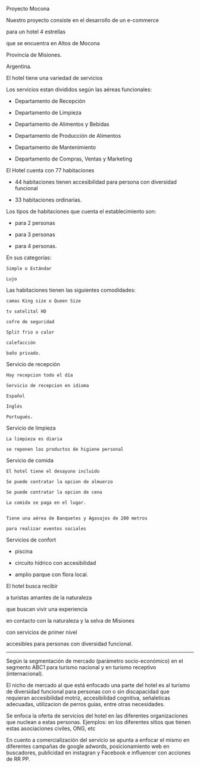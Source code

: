 Proyecto Mocona

Nuestro proyecto consiste en el desarrollo de un e-commerce 

para un hotel 4 estrellas 

que se encuentra en Altos de Mocona

Provincia de Misiones. 

Argentina.


El hotel tiene una variedad de servicios 

Los servicios estan divididos según las aéreas funcionales:

- Departamento de Recepción

- Departamento de Limpieza 

- Departamento de Alimentos y Bebidas

- Departamento de Producción de Alimentos

- Departamento de Mantenimiento

- Departamento de Compras, Ventas y Marketing


El Hotel cuenta con 77 habitaciones

- 44 habitaciones tienen accesibilidad para persona con diversidad funcional

- 33 habitaciones ordinarias. 



Los tipos de habitaciones que cuenta el establecimiento son:
  -  para 2 personas 

  -  para 3 personas 

  -  para 4 personas. 


En sus categorías: 

    Simple o Estándar 

    Lujo 


Las habitaciones tienen las siguientes comodidades: 

    camas King size o Queen Size 

    tv satelital HD

    cofre de seguridad 

    Split frio o calor

    calefacción  

    baño privado. 


Servicio de recepción 

    Hay recepcion todo el día

    Servicio de recepcion en idioma 

    Español

    Inglés 

    Portugués.



Servicio de limpieza

    La limpieza es diaria 

    se reponen los productos de higiene personal 



Servicio de comida 

    El hotel tiene el desayuno incluido

    Se puede contratar la opcion de almuerzo

    Se puede contratar la opcion de cena 

    La comida se paga en el lugar. 


    Tiene una aérea de Banquetes y Agasajos de 200 metros 

    para realizar eventos sociales



Servicios de confort   

-    piscina 

-    circuito hídrico con accesibilidad 

-    amplio parque con flora local.


El hotel busca recibir 

a turistas amantes de la naturaleza 

que buscan vivir una experiencia 

en contacto con la naturaleza y la selva de Misiones 

con servicios de primer nivel 

accesibles para personas con diversidad funcional.


-------------------------------------------

Según la segmentación de mercado (parámetro socio-económico) en el segmento ABC1 para turismo nacional y en turismo receptivo (internacional). 

El nicho de mercado al que está enfocado una parte del hotel es al turismo de diversidad funcional para personas con o sin discapacidad que requieran accesibilidad motriz, accesibilidad cognitiva, señaleticas adecuadas, utilizacion de perros guias, entre otras necesidades.   

Se enfoca la oferta de servicios del hotel en las diferentes organizaciones que nuclean a estas personas. Ejemplos: en los diferentes sitios que tienen estas asociaciones civiles, ONG,  etc

En cuento a comercialización del servicio se apunta a enfocar el mismo en diferentes campañas de google adwords,  posicionamiento web en buscadores, publicidad en instagran y Facebook e influencer con acciones de RR PP.
